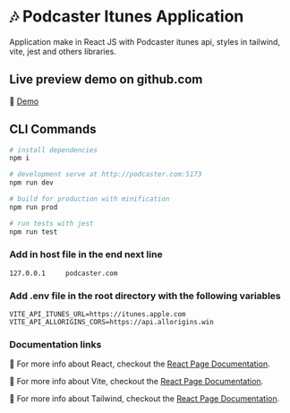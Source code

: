 # 🎶 Podcaster Itunes Application
Application make in React JS with Podcaster itunes api, styles in tailwind, vite, jest and others libraries.

## Live preview demo on github.com
🔗 [Demo](https://hbened01.github.io/podcast-itunes/)

## CLI Commands

```bash
# install dependencies
npm i

# development serve at http://podcaster.com:5173
npm run dev

# build for production with minification
npm run prod

# run tests with jest
npm run test
```

### Add in host file in the end next line
```
127.0.0.1     podcaster.com
```

### Add .env file in the root directory with the following variables
```
VITE_API_ITUNES_URL=https://itunes.apple.com
VITE_API_ALLORIGINS_CORS=https://api.allorigins.win
```

### Documentation links

🔗 For more info about React, checkout the [React Page Documentation](https://beta.es.reactjs.org/).

🔗 For more info about Vite, checkout the [React Page Documentation](https://vitejs.dev/guide/).

🔗 For more info about Tailwind, checkout the [React Page Documentation](https://tailwindcss.com/docs/installation/).

